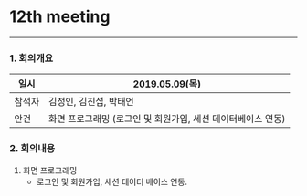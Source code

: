 # 12th meeting

----------
### 1. 회의개요

| 일시    |2019.05.09(목)                 |
| --------|-------------------------------|
| 참석자  |김정인, 김진섭, 박태언    |
| 안건    |화면 프로그래밍 (로그인 및 회원가입, 세션 데이터베이스 연동)   |


### 2. 회의내용

 1. 화면 프로그래밍
    * 로그인 및 회원가입, 세션 데이터 베이스 연동.
   
